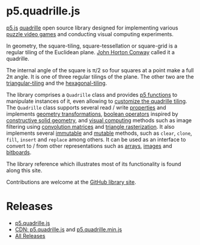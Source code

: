 # p5.quadrille.js

[p5.js](https://p5js.org/) [quadrille](https://en.wikipedia.org/wiki/Square_tiling) open source library designed for implementing various [puzzle video games](https://en.wikipedia.org/wiki/Puzzle_video_game) and conducting visual computing experiments.

In geometry, the square-tiling, square-tessellation or square-grid is a regular tiling of the Euclidean plane. [John Horton Conway](https://en.wikipedia.org/wiki/John_Horton_Conway) called it a quadrille.

The internal angle of the square is π/2 so four squares at a point make a full 2π angle. It is one of three regular tilings of the plane. The other two are the [triangular-tiling](https://en.wikipedia.org/wiki/Triangular_tiling) and the [hexagonal-tiling](https://en.wikipedia.org/wiki/Hexagonal_tiling).

The library comprises a `Quadrille` class and provides [p5 functions](https://objetos.github.io/p5.quadrille.js/docs/p5_functions/) to manipulate instances of it, even allowing to [customize the quadrille tiling](https://objetos.github.io/p5.quadrille.js/docs/p5_functions/draw_quadrille/#display-functions). The `Quadrille` class supports several read / write [properties](https://objetos.github.io/p5.quadrille.js/docs/properties/) and implements [geometry transformations](https://objetos.github.io/p5.quadrille.js/docs/geometry_transformations/), [boolean operators](https://objetos.github.io/p5.quadrille.js/docs/boolean_operators/) inspired by [constructive solid geometry](https://en.wikipedia.org/wiki/Constructive_solid_geometry), and [visual computing](https://objetos.github.io/p5.quadrille.js/docs/visual_computing/) methods such as image filtering using [convolution matrices](https://en.wikipedia.org/wiki/Kernel_%28image_processing%29) and [triangle rasterization](https://fgiesen.wordpress.com/2013/02/06/the-barycentric-conspirac/). It also implements several [immutable](https://objetos.github.io/p5.quadrille.js/docs/immutable_methods/) and [mutable](https://objetos.github.io/p5.quadrille.js/docs/mutable_methods/) methods, such as `clear`, `clone`, `fill`, `insert` and `replace` among others. It can be used as an interface to convert to / from other representations such as [arrays](https://developer.mozilla.org/en-US/docs/Web/JavaScript/Reference/Global_Objects/Array), [images](https://p5js.org/reference/#/p5.Image) and [bitboards](https://en.wikipedia.org/wiki/Bitboard).

The library reference which illustrates most of its functionality is found along this site.

Contributions are welcome at the [GitHub library site](https://github.com/objetos/p5.quadrille.js).

# Releases

- [p5.quadrille.js](https://raw.githubusercontent.com/objetos/p5.quadrille.js/main/p5.quadrille.js)
- [CDN: p5.quadrille.js](https://cdn.jsdelivr.net/gh/objetos/p5.quadrille.js/p5.quadrille.js) and [p5.quadrille.min.js](https://cdn.jsdelivr.net/gh/objetos/p5.quadrille.js/p5.quadrille.min.js)
- [All Releases](https://github.com/objetos/p5.quadrille.js/releases)